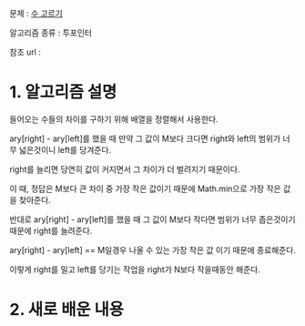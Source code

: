 문제 : [수 고르기](https://www.acmicpc.net/problem/2230)

알고리즘 종류 : 투포인터

참조 url : 

# 1. 알고리즘 설명

들어오는 수들의 차이를 구하기 위해 배열을 정렬해서 사용한다.

ary[right] - ary[left]를 했을 때 만약 그 값이 M보다 크다면 right와 left의 범위가 너무 넓은것이니 left를 당겨준다.

right를 늘리면 당연히 값이 커지면서 그 차이가 더 벌려지기 때문이다.

이 때, 정답은 M보다 큰 차이 중 가장 작은 값이기 때문에 Math.min으로 가장 작은 값을 찾아준다.

반대로 ary[right] - ary[left]를 했을 때 그 값이 M보다 작다면 범위가 너무 좁은것이기 때문에 right를 늘려준다.

ary[right] - ary[left] == M일경우 나올 수 있는 가장 작은 값 이기 때문에 종료해준다.

이렇게 right를 밀고 left를 당기는 작업을 right가 N보다 작을때동안 해준다.

# 2. 새로 배운 내용